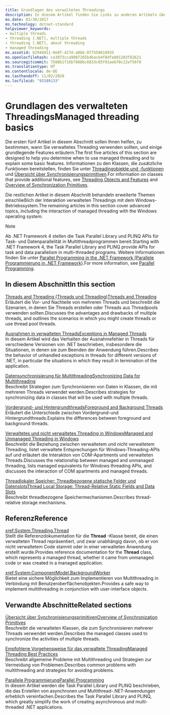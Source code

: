 ```yaml
---
title: Grundlagen des verwalteten Threadings
description: In diesem Artikel finden Sie Links zu anderen Artikeln über verwaltetes Threading, in denen unter anderem Themen wie Ausnahmen, das Synchronisieren von Daten, Vordergrund- und Hintergrundthreads und lokaler Speicher behandelt werden.
ms.date: 03/30/2017
ms.technology: dotnet-standard
helpviewer_keywords:
- multiple threads
- threading [.NET], multiple threads
- threading [.NET], about threading
- managed threading
ms.assetid: b2944911-0e8f-427d-a8bb-077550618935
ms.openlocfilehash: ca3073cca9887265b4bacb4f8dfeb01203f82621
ms.sourcegitcommit: 7588b1f16b7608bc6833c05f91ae670c22ef56f8
ms.translationtype: HT
ms.contentlocale: de-DE
ms.lasthandoff: 11/02/2020
ms.locfileid: "93189133"
---
```

# <a name="managed-threading-basics"></a><span data-ttu-id="354c2-103">Grundlagen des verwalteten Threadings</span><span class="sxs-lookup"><span data-stu-id="354c2-103">Managed threading basics</span></span>

<span data-ttu-id="354c2-104">Die ersten fünf Artikel in diesem Abschnitt sollen Ihnen helfen, zu bestimmen, wann Sie verwaltetes Threading verwenden sollten, und einige grundlegende Features erläutern.</span><span class="sxs-lookup"><span data-stu-id="354c2-104">The first five articles of this section are designed to help you determine when to use managed threading and to explain some basic features.</span></span> <span data-ttu-id="354c2-105">Informationen zu den Klassen, die zusätzliche Funktionen bereitstellen, finden Sie unter [Threadingobjekte und -funktionen](threading-objects-and-features.md) und [Übersicht über Synchronisierungsprimitiven](overview-of-synchronization-primitives.md).</span><span class="sxs-lookup"><span data-stu-id="354c2-105">For information on classes that provide additional features, see [Threading Objects and Features](threading-objects-and-features.md) and [Overview of Synchronization Primitives](overview-of-synchronization-primitives.md).</span></span>  
  
 <span data-ttu-id="354c2-106">Die restlichen Artikel in diesem Abschnitt behandeln erweiterte Themen einschließlich der Interaktion verwalteten Threadings mit dem Windows-Betriebssystem.</span><span class="sxs-lookup"><span data-stu-id="354c2-106">The remaining articles in this section cover advanced topics, including the interaction of managed threading with the Windows operating system.</span></span>  
  
> [!NOTE]
> <span data-ttu-id="354c2-107">Ab .NET Framework 4 stellen die Task Parallel Library und PLINQ APIs für Task- und Datenparallelität in Multithreadprogrammen bereit.</span><span class="sxs-lookup"><span data-stu-id="354c2-107">Starting with .NET Framework 4, the Task Parallel Library and PLINQ provide APIs for task and data parallelism in multi-threaded programs.</span></span> <span data-ttu-id="354c2-108">Weitere Informationen finden Sie unter [Parallel Programming in the .NET Framework (Parallele Programmierung in .NET Framework)](../parallel-programming/index.md).</span><span class="sxs-lookup"><span data-stu-id="354c2-108">For more information, see [Parallel Programming](../parallel-programming/index.md).</span></span>  
  
## <a name="in-this-section"></a><span data-ttu-id="354c2-109">In diesem Abschnitt</span><span class="sxs-lookup"><span data-stu-id="354c2-109">In this section</span></span>

 [<span data-ttu-id="354c2-110">Threads and Threading (Threads und Threading)</span><span class="sxs-lookup"><span data-stu-id="354c2-110">Threads and Threading</span></span>](threads-and-threading.md)  
 <span data-ttu-id="354c2-111">Erläutert die Vor- und Nachteile von mehreren Threads und beschreibt die Szenarien, in denen Sie Threads erstellen oder Threads aus Threadpools verwenden sollten.</span><span class="sxs-lookup"><span data-stu-id="354c2-111">Discusses the advantages and drawbacks of multiple threads, and outlines the scenarios in which you might create threads or use thread pool threads.</span></span>  
  
 [<span data-ttu-id="354c2-112">Ausnahmen in verwalteten Threads</span><span class="sxs-lookup"><span data-stu-id="354c2-112">Exceptions in Managed Threads</span></span>](exceptions-in-managed-threads.md)  
 <span data-ttu-id="354c2-113">In diesem Artikel wird das Verhalten der Ausnahmefehler in Threads für verschiedene Versionen von .NET beschrieben, insbesondere die Situationen, in denen sie zum Beenden der Anwendung führen.</span><span class="sxs-lookup"><span data-stu-id="354c2-113">Describes the behavior of unhandled exceptions in threads for different versions of .NET, in particular the situations in which they result in termination of the application.</span></span>  
  
 [<span data-ttu-id="354c2-114">Datensynchronisierung für Multithreading</span><span class="sxs-lookup"><span data-stu-id="354c2-114">Synchronizing Data for Multithreading</span></span>](synchronizing-data-for-multithreading.md)  
 <span data-ttu-id="354c2-115">Beschreibt Strategien zum Synchronisieren von Daten in Klassen, die mit mehreren Threads verwendet werden.</span><span class="sxs-lookup"><span data-stu-id="354c2-115">Describes strategies for synchronizing data in classes that will be used with multiple threads.</span></span>  
  
 [<span data-ttu-id="354c2-116">Vordergrund- und Hintergrundthreads</span><span class="sxs-lookup"><span data-stu-id="354c2-116">Foreground and Background Threads</span></span>](foreground-and-background-threads.md)  
 <span data-ttu-id="354c2-117">Erläutert die Unterschiede zwischen Vordergrund-und Hintergrundthreads.</span><span class="sxs-lookup"><span data-stu-id="354c2-117">Explains the differences between foreground and background threads.</span></span>  
  
 [<span data-ttu-id="354c2-118">Verwaltetes und nicht verwaltetes Threading in Windows</span><span class="sxs-lookup"><span data-stu-id="354c2-118">Managed and Unmanaged Threading in Windows</span></span>](managed-and-unmanaged-threading-in-windows.md)  
 <span data-ttu-id="354c2-119">Beschreibt die Beziehung zwischen verwaltetem und nicht verwaltetem Threading, listet verwaltete Entsprechungen für Windows-Threading-APIs auf und erläutert die Interaktion von COM-Apartments und verwalteten Threads.</span><span class="sxs-lookup"><span data-stu-id="354c2-119">Discusses the relationship between managed and unmanaged threading, lists managed equivalents for Windows threading APIs, and discusses the interaction of COM apartments and managed threads.</span></span>  
  
 [<span data-ttu-id="354c2-120">Threadlokaler Speicher: Threadbezogene statische Felder und Datenslots</span><span class="sxs-lookup"><span data-stu-id="354c2-120">Thread Local Storage: Thread-Relative Static Fields and Data Slots</span></span>](thread-local-storage-thread-relative-static-fields-and-data-slots.md)  
 <span data-ttu-id="354c2-121">Beschreibt threadbezogene Speichermechanismen.</span><span class="sxs-lookup"><span data-stu-id="354c2-121">Describes thread-relative storage mechanisms.</span></span>  
  
## <a name="reference"></a><span data-ttu-id="354c2-122">Referenz</span><span class="sxs-lookup"><span data-stu-id="354c2-122">Reference</span></span>

 <xref:System.Threading.Thread>  
 <span data-ttu-id="354c2-123">Stellt die Referenzdokumentation für die **Thread** -Klasse bereit, die einen verwalteten Thread repräsentiert, und zwar unabhängig davon, ob er von nicht verwaltetem Code stammt oder in einer verwalteten Anwendung erstellt wurde.</span><span class="sxs-lookup"><span data-stu-id="354c2-123">Provides reference documentation for the **Thread** class, which represents a managed thread, whether it came from unmanaged code or was created in a managed application.</span></span>  
  
 <xref:System.ComponentModel.BackgroundWorker>  
 <span data-ttu-id="354c2-124">Bietet eine sichere Möglichkeit zum Implementieren von Multithreading in Verbindung mit Benutzeroberflächenobjekten.</span><span class="sxs-lookup"><span data-stu-id="354c2-124">Provides a safe way to implement multithreading in conjunction with user-interface objects.</span></span>  
  
## <a name="related-sections"></a><span data-ttu-id="354c2-125">Verwandte Abschnitte</span><span class="sxs-lookup"><span data-stu-id="354c2-125">Related sections</span></span>

 [<span data-ttu-id="354c2-126">Übersicht über Synchronisierungsprimitiven</span><span class="sxs-lookup"><span data-stu-id="354c2-126">Overview of Synchronization Primitives</span></span>](overview-of-synchronization-primitives.md)  
 <span data-ttu-id="354c2-127">Beschreibt die verwalteten Klassen, die zum Synchronisieren mehrerer Threads verwendet werden.</span><span class="sxs-lookup"><span data-stu-id="354c2-127">Describes the managed classes used to synchronize the activities of multiple threads.</span></span>  
  
 [<span data-ttu-id="354c2-128">Empfohlene Vorgehensweise für das verwaltete Threading</span><span class="sxs-lookup"><span data-stu-id="354c2-128">Managed Threading Best Practices</span></span>](managed-threading-best-practices.md)  
 <span data-ttu-id="354c2-129">Beschreibt allgemeine Probleme mit Multithreading und Strategien zur Vermeidung von Problemen.</span><span class="sxs-lookup"><span data-stu-id="354c2-129">Describes common problems with multithreading and strategies for avoiding problems.</span></span>  
  
 [<span data-ttu-id="354c2-130">Parallele Programmierung</span><span class="sxs-lookup"><span data-stu-id="354c2-130">Parallel Programming</span></span>](../parallel-programming/index.md)  
 <span data-ttu-id="354c2-131">In diesem Artikel werden die Task Parallel Library und PLINQ beschrieben, die das Erstellen von asynchronen und Multithread-.NET-Anwendungen erheblich vereinfachen.</span><span class="sxs-lookup"><span data-stu-id="354c2-131">Describes the Task Parallel Library and PLINQ, which greatly simplify the work of creating asynchronous and multi-threaded .NET applications.</span></span>
